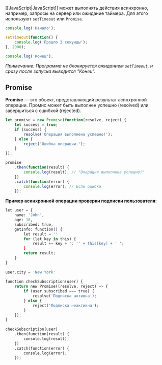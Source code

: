 [[JavaScript|JavaScript]] может выполнять действия асинхронно, например, запросы на сервер или ожидание таймера. Для этого используют `setTimeout` или `Promise`.

```JavaScript
console.log('Начало');

setTimeout(function() {
	console.log('Прошло 2 секунды');
}, 2000);

console.log('Конец');
```

*Примечание: Программа не блокируется ожиданием `setTimeout`, и сразу после запуска выводится "Конец".*

## Promise

**Promise** — это объект, представляющий результат асинхронной операции. Промис может быть выполнен успешно (resolved) или завершиться с ошибкой (rejected).

```JavaScript
let promise = new Promise(function(resolve, reject) {
	let success = true;
	if (success) {
		resolve('Операция выполнена успешно!');
	} else {
		reject('Ошибка операции.');
	}
});

promise
	.then(function(result) {
		console.log(result); // "Операция выполнена успешно!"
	})
	.catch(function(error) {
		console.log(error); // Если ошибка
	});

```

**Пример асинхронной операции проверки подписки пользователя:**

```Python
let user = {  
    name: 'John',  
    age: 18,  
    subscribed: true,  
    getInfo: function() {  
        let result = ''  
        for (let key in this) {  
            result += key + ': '' + this[key] + ' ';  
        }  
        return result;  
    }  
}  
  
user.city = 'New York'  
  
function checkSubscription(user) {  
    return new Promise((resolve, reject) => {  
        if (user.subscribed === true) {  
            resolve('Подписка активна');  
        } else {  
            reject('Подписка неактивна');  
        }  
    });  
}  
  
checkSubscription(user)  
    .then(function(result) {  
        console.log(result);  
    })  
    .catch(function(error) {  
        console.log(error);  
    });
```
